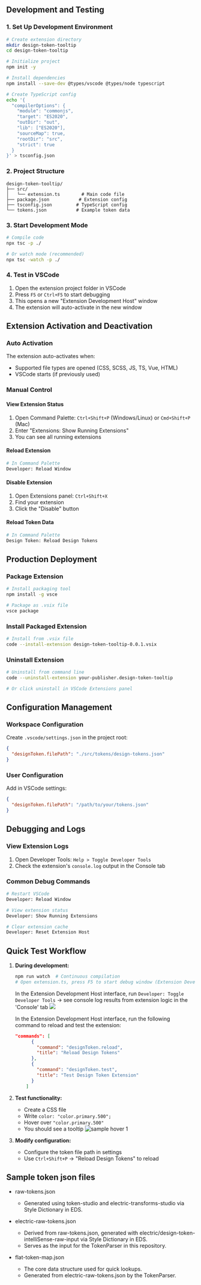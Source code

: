 ## Development and Testing

### 1. Set Up Development Environment

```bash
# Create extension directory
mkdir design-token-tooltip
cd design-token-tooltip

# Initialize project
npm init -y

# Install dependencies
npm install --save-dev @types/vscode @types/node typescript

# Create TypeScript config
echo '{
  "compilerOptions": {
    "module": "commonjs",
    "target": "ES2020",
    "outDir": "out",
    "lib": ["ES2020"],
    "sourceMap": true,
    "rootDir": "src",
    "strict": true
  }
}' > tsconfig.json
```

### 2. Project Structure

```
design-token-tooltip/
├── src/
│   └── extension.ts        # Main code file
├── package.json           # Extension config
├── tsconfig.json         # TypeScript config
└── tokens.json           # Example token data
```

### 3. Start Development Mode

```bash
# Compile code
npx tsc -p ./

# Or watch mode (recommended)
npx tsc -watch -p ./
```

### 4. Test in VSCode

1. Open the extension project folder in VSCode
2. Press `F5` or `Ctrl+F5` to start debugging
3. This opens a new "Extension Development Host" window
4. The extension will auto-activate in the new window

## Extension Activation and Deactivation

### Auto Activation

The extension auto-activates when:

- Supported file types are opened (CSS, SCSS, JS, TS, Vue, HTML)
- VSCode starts (if previously used)

### Manual Control

#### View Extension Status

1. Open Command Palette: `Ctrl+Shift+P` (Windows/Linux) or `Cmd+Shift+P` (Mac)
2. Enter "Extensions: Show Running Extensions"
3. You can see all running extensions

#### Reload Extension

```bash
# In Command Palette
Developer: Reload Window
```

#### Disable Extension

1. Open Extensions panel: `Ctrl+Shift+X`
2. Find your extension
3. Click the "Disable" button

#### Reload Token Data

```bash
# In Command Palette
Design Token: Reload Design Tokens
```

## Production Deployment

### Package Extension

```bash
# Install packaging tool
npm install -g vsce

# Package as .vsix file
vsce package
```

### Install Packaged Extension

```bash
# Install from .vsix file
code --install-extension design-token-tooltip-0.0.1.vsix
```

### Uninstall Extension

```bash
# Uninstall from command line
code --uninstall-extension your-publisher.design-token-tooltip

# Or click uninstall in VSCode Extensions panel
```

## Configuration Management

### Workspace Configuration

Create `.vscode/settings.json` in the project root:

```json
{
  "designToken.filePath": "./src/tokens/design-tokens.json"
}
```

### User Configuration

Add in VSCode settings:

```json
{
  "designToken.filePath": "/path/to/your/tokens.json"
}
```

## Debugging and Logs

### View Extension Logs

1. Open Developer Tools: `Help > Toggle Developer Tools`
2. Check the extension's `console.log` output in the Console tab

### Common Debug Commands

```bash
# Restart VSCode
Developer: Reload Window

# View extension status
Developer: Show Running Extensions

# Clear extension cache
Developer: Reset Extension Host
```

## Quick Test Workflow

1. **During development:**

   ```bash
   npm run watch  # Continuous compilation
   # Open extension.ts, press F5 to start debug window (Extension Development Host)
   ```

   In the Extension Development Host interface, run `Developer: Toggle Developer Tools` → see console log results from extension logic in the 'Console' tab
   ![](./assets/toggle-developer-tool.png)

   In the Extension Development Host interface, run the following command to reload and test the extension:

   ```json
   "commands": [
         {
           "command": "designToken.reload",
           "title": "Reload Design Tokens"
         },
         {
           "command": "designToken.test",
           "title": "Test Design Token Extension"
         }
       ]
   ```

2. **Test functionality:**

   - Create a CSS file
   - Write `color: "color.primary.500";`
   - Hover over `"color.primary.500"`
   - You should see a tooltip
     ![sample hover 1](./assets/sample-hover-1.png)

3. **Modify configuration:**
   - Configure the token file path in settings
   - Use `Ctrl+Shift+P` → "Reload Design Tokens" to reload


## Sample token json files

+ raw-tokens.json
  + Generated using token-studio and electric-transforms-studio via Style Dictionary in EDS.

+ electric-raw-tokens.json
  + Derived from raw-tokens.json, generated with electric/design-token-intelliSense-raw-input via Style Dictionary in EDS.
  + Serves as the input for the TokenParser in this repository.

+ flat-token-map.json
  + The core data structure used for quick lookups.
  + Generated from electric-raw-tokens.json by the TokenParser.